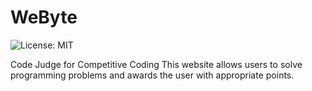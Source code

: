 # WeByte
![License: MIT](https://img.shields.io/badge/License-MIT-blue.svg)

Code Judge for Competitive Coding
This website allows users to solve programming problems and awards the user with appropriate points.
